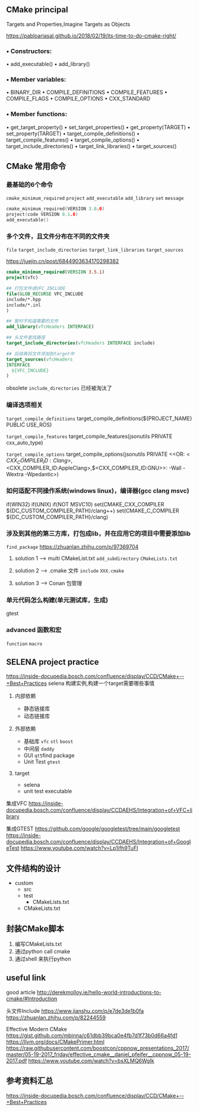 ## CMake principal
Targets and Properties,Imagine Targets as Objects

https://pabloariasal.github.io/2018/02/19/its-time-to-do-cmake-right/

### • Constructors:
• add_executable()
• add_library()

### • Member variables:
• BINARY_DIR
• COMPILE_DEFINITIONS
• COMPILE_FEATURES
• COMPILE_FLAGS
• COMPILE_OPTIONS
• CXX_STANDARD

### • Member functions:
• get_target_property()
• set_target_properties()
• get_property(TARGET)
• set_property(TARGET)
• target_compile_definitions()
• target_compile_features()
• target_compile_options()
• target_include_directories()
• target_link_libraries()
• target_sources()


## CMake 常用命令
### 最基础的6个命令
`cmake_minimum_required`
`project`
`add_executable` `add_library`
`set`
`message`

```c
cmake_minimum_required(VERSION 3.0.0)
project(code VERSION 0.1.0)
add_executable()
```

### 多个文件，且文件分布在不同的文件夹
`file`
`target_include_directories`
`target_link_libraries`
`target_sources`

https://juejin.cn/post/6844903634170298382

```cmake
cmake_minimum_required(VERSION 3.5.1)
project(vfc)

## 打包文件成VFC_INCLUDE
file(GLOB_RECURSE VFC_INCLUDE
include/*.hpp
include/*.inl
)

## 暂时不知道需要的文件
add_library(vfcHeaders INTERFACE)

## 头文件查找路径
target_include_directories(vfcHeaders INTERFACE include)

## 后续再将文件添加到target中
target_sources(vfcHeaders
INTERFACE
  ${VFC_INCLUDE}
)
```
obsolete
`include_directories` 已经被淘汰了 

### 编译选项相关
`target_compile_definitions`
target_compile_definitions(${PROJECT_NAME} PUBLIC USE_ROS)

`target_compile_features`
target_compile_features(jsonutils PRIVATE cxx_auto_type)

`target_compile_options`
target_compile_options(jsonutils PRIVATE
    $<$<OR:$<CXX_COMPILER_ID:Clang>,$<CXX_COMPILER_ID:AppleClang>,$<CXX_COMPILER_ID:GNU>>:
    -Wall -Wextra -Wpedantic>)

### 如何适配不同操作系统(windows linux)，编译器(gcc clang msvc)
if(WIN32)
if(UNIX)
if(NOT MSVC10)
set(CMAKE_CXX_COMPILER ${DC_CUSTOM_COMPILER_PATH}/clang++)
set(CMAKE_C_COMPILER ${DC_CUSTOM_COMPILER_PATH}/clang)

### 涉及到其他的第三方库，打包成lib，并在应用它的项目中需要添加lib

`find_package`
https://zhuanlan.zhihu.com/p/97369704

1. solution 1 --> multi CMakeList.txt
`add_subdirectory`
`CMakeLists.txt`

2. solution 2 --> .cmake 文件
`include`
`XXX.cmake`

3. solution 3 --> Conan 包管理

### 单元代码怎么构建(单元测试库，生成)
gtest

### advanced 函数和宏
`function`
`macro`


## SELENA project practice
https://inside-docupedia.bosch.com/confluence/display/CCD/CMake+--+Best+Practices
selena 构建实例,构建一个target需要哪些事情
1. 内部依赖
   - 静态链接库
   - 动态链接库

2. 外部依赖
   - 基础库 `vfc` `stl` `boost`
   - 中间层 `daddy`
   - GUI `qt5`find package
   - Unit Test `gtest`

3. target 
   - selena
   - unit test executable

集成VFC
https://inside-docupedia.bosch.com/confluence/display/CCDAEHS/Integration+of+VFC+library

集成GTEST
https://github.com/google/googletest/tree/main/googletest
https://inside-docupedia.bosch.com/confluence/display/CCDAEHS/Integration+of+GoogleTest
https://www.youtube.com/watch?v=Lp1ifh9TuFI

## 文件结构的设计
* custom
  * src
  * test
    * CMakeLists.txt
  * CMakeLists.txt

## 封装CMake脚本
1. 编写CMakeLists.txt
2. 通过python call cmake
3. 通过shell 来执行python


## useful link
good article
http://derekmolloy.ie/hello-world-introductions-to-cmake/#Introduction

头文件Include
https://www.jianshu.com/p/e7de3de1b0fa
https://zhuanlan.zhihu.com/p/82244559

Effective Modern CMake
https://gist.github.com/mbinna/c61dbb39bca0e4fb7d1f73b0d66a4fd1
https://llvm.org/docs/CMakePrimer.html
https://raw.githubusercontent.com/boostcon/cppnow_presentations_2017/master/05-19-2017_friday/effective_cmake__daniel_pfeifer__cppnow_05-19-2017.pdf
https://www.youtube.com/watch?v=bsXLMQ6WgIk


## 参考资料汇总
https://inside-docupedia.bosch.com/confluence/display/CCD/CMake+--+Best+Practices